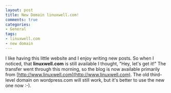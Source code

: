 ```yaml
---
layout: post
title: New Domain linuxwell.com!
comments: true
categories:
- General
tags:
- linuxwell.com
- new domain
---
```

I like having this little website and I enjoy writing new posts. So when I
noticed, that **linuxwell.com** is still available I thought, "Hey, let's get
it!" The transfer went through this morning, so the blog is now available
primarily from [http://www.linuxwell.com](http://www.linuxwell.com). The old
third-level domain on wordpress.com will still work, but it's better to use the
new one now :-).
